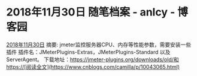 
# 2018年11月30日 随笔档案 - anlcy - 博客园






[2018年11月30日](https://www.cnblogs.com/camilla/archive/2018/11/30.html)
摘要: jmeter监控服务器CPU、内存等性能参数，需要安装一些插件 插件名：JMeterPlugins-Extras，JMeterPlugins-Standard 以及ServerAgent。 下载地址：https://jmeter-plugins.org/downloads/old/和https://[阅读全文](https://www.cnblogs.com/camilla/p/10043065.html)

